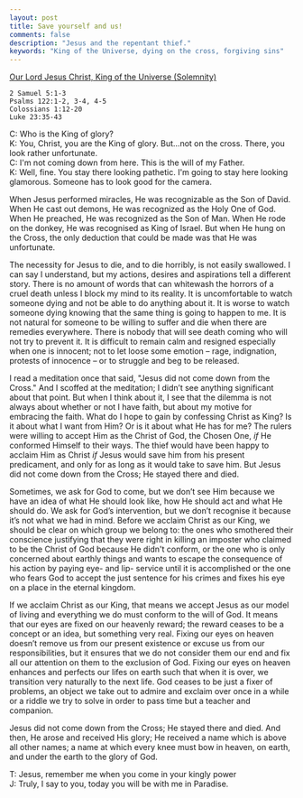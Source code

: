 ```yaml
---
layout: post
title: Save yourself and us!
comments: false
description: "Jesus and the repentant thief."
keywords: "King of the Universe, dying on the cross, forgiving sins"
---
```


[Our Lord Jesus Christ, King of the Universe (Solemnity) ](https://www.ewtn.com/catholicism/daily-readings/2019-11-24)

```
2 Samuel 5:1-3
Psalms 122:1-2, 3-4, 4-5
Colossians 1:12-20
Luke 23:35-43
```

C: Who is the King of glory?<br/>
K: You, Christ, you are the King of glory. But...not on the cross. There, you look rather unfortunate. <br/>
C: I'm not coming down from here. This is the will of my Father. <br/>
K: Well, fine. You stay there looking pathetic. I'm going to stay here looking glamorous. Someone has to look good for the camera.


When Jesus performed miracles, He was recognizable as the Son of David. When He cast out demons, He was recognized as the Holy One of God. When He preached, He was recognized as the Son of Man. When He rode on the donkey, He was recognised as King of Israel. But when He hung on the Cross, the only deduction that could be made was that He was unfortunate.

The necessity for Jesus to die, and to die horribly, is not easily swallowed. I can say I understand, but my actions, desires and aspirations tell a different story. There is no amount of words that can whitewash the horrors of a cruel death unless I block my mind to its reality. It is uncomfortable to watch someone dying and not be able to do anything about it. It is worse to watch someone dying knowing that the same thing is going to happen to me. It is not natural for someone to be willing to suffer and die when there are remedies everywhere. There is nobody that will see death coming who will not try to prevent it. It is difficult to remain calm and resigned especially when one is innocent; not to let loose some emotion – rage, indignation, protests of innocence – or to struggle and beg to be released.

I read a meditation once that said, "Jesus did not come down from the Cross." And I scoffed at the meditation; I didn’t see anything significant about that point. But when I think about it, I see that the dilemma is not always about whether or not I have faith, but about my motive for embracing the faith. What do I hope to gain by confessing Christ as King? Is it about what I want from Him? Or is it about what He has for me? The rulers were willing to accept Him as the Christ of God, the Chosen One, _if_ He conformed Himself to their ways. The thief would have been happy to acclaim Him as Christ _if_ Jesus would save him from his present predicament, and only for as long as it would take to save him. But Jesus did not come down from the Cross; He stayed there and died. 

Sometimes, we ask for God to come, but we don’t see Him because we have an idea of what He should look like, how He should act and what He should do. We ask for God’s intervention, but we don’t recognise it because it’s not what we had in mind. Before we acclaim Christ as our King, we should be clear on which group we belong to: the ones who smothered their conscience justifying that they were right in killing an imposter who claimed to be the Christ of God because He didn't conform, or the one who is only concerned about earthly things and wants to escape the consequence of his action by paying eye- and lip- service until it is accomplished or the one who fears God to accept the just sentence for his crimes and fixes his eye on a place in the eternal kingdom.  

If we acclaim Christ as our King, that means we accept Jesus as our model of living and everything we do must conform to the will of God. It means that our eyes are fixed on our heavenly reward; the reward ceases to be a concept or an idea, but something very real. Fixing our eyes on heaven doesn’t remove us from our present existence or excuse us from our responsibilities, but it ensures that we do not consider them our end and fix all our attention on them to the exclusion of God. Fixing our eyes on heaven enhances and perfects our lifes on earth such that when it is over, we transition very naturally to the next life. God ceases to be just a fixer of problems, an object we take out to admire and exclaim over once in a while or a riddle we try to solve in order to pass time but a teacher and companion.

Jesus did not come down from the Cross; He stayed there and died. And then, He arose and received His glory; He received a name which is above all other names; a name at which every knee must bow in heaven, on earth, and under the earth to the glory of God.

T: Jesus, remember me when you come in your kingly power<br/>
J: Truly, I say to you, today you will be with me in Paradise.


